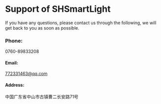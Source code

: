 # Support of SHSmartLight
If you have any questions, please contact us through the following, we will get back to you as soon as possible.

### Phone:
0760-89833208

#### Email:
772331463@qq.com

#### Address:
中国广东省中山市古镇曹二长安路71号